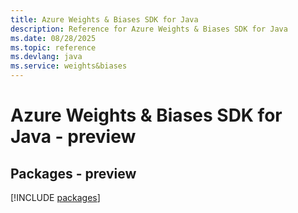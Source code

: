 ```yaml
---
title: Azure Weights & Biases SDK for Java
description: Reference for Azure Weights & Biases SDK for Java
ms.date: 08/28/2025
ms.topic: reference
ms.devlang: java
ms.service: weights&biases
---
```

# Azure Weights & Biases SDK for Java - preview
## Packages - preview
[!INCLUDE [packages](weights-&-biases-index.md)]
